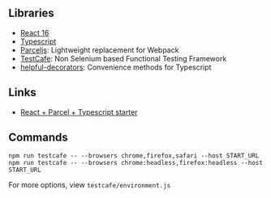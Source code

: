 
## Libraries

* [React 16](https://reactjs.org/)
* [Typescript](https://www.typescriptlang.org/)
* [Parceljs](https://parceljs.org/): Lightweight replacement for Webpack
* [TestCafe](https://github.com/DevExpress/testcafe): Non Selenium based Functional Testing Framework
* [helpful-decorators](https://github.com/NetanelBasal/helpful-decorators): Convenience methods for Typescript

## Links

* [React + Parcel + Typescript starter](https://github.com/adhrinae/ts-react-parcel)

## Commands

```
npm run testcafe -- --browsers chrome,firefox,safari --host START_URL
npm run testcafe -- --browsers chrome:headless,firefox:headless --host START_URL
```

For more options, view `testcafe/environment.js`
